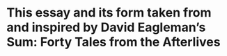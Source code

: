 

# This essay and its form taken from and inspired by David Eagleman’s Sum: Forty Tales from the Afterlives

